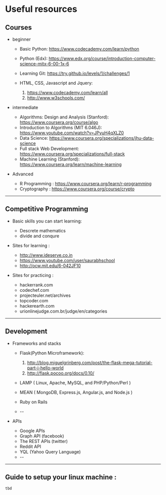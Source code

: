 # Useful resources



## Courses

  * beginner
  
      * Basic Python: https://www.codecademy.com/learn/python
      * Python (Edx): https://www.edx.org/course/introduction-computer-science-mitx-6-00-1x-6
      * Learning Git: https://try.github.io/levels/1/challenges/1
      * HTML, CSS, Javascript and Jquery: 
  
          1. https://www.codecademy.com/learn/all
          2. http://www.w3schools.com/

  * intermediate
  
      * Algorithms: Design and Analysis (Stanford): https://www.coursera.org/course/algo
      * Introduction to Algorithms (MIT 6.046J): https://www.youtube.com/watch?v=JPyuH4qXLZ0
      * Data Science: https://www.coursera.org/specializations/jhu-data-science
      * Full stack Web Development: https://www.coursera.org/specializations/full-stack
      * Machine Learning (Stanford): https://www.coursera.org/learn/machine-learning
      
  * Advanced
      
      * R Programming : https://www.coursera.org/learn/r-programming
      * Cryptography : https://www.coursera.org/course/crypto
       
---------------

## Competitive Programming

  * Basic skills you can start learning:
    * Descrete mathematics 
    * divide and conqure
  
  * Sites for learning :
      * http://www.ideserve.co.in
      * https://www.youtube.com/user/saurabhschool
      * http://ocw.mit.edu/6-042JF10

  
  * Sites for practicing :
      * hackerrank.com
      * codechef.com
      * projecteuler.net/archives
      * topcoder.com
      * hackerearth.com
      * urionlinejudge.com.br/judge/en/categories

---------------

## Development

  * Frameworks and stacks 

      * Flask(Python Microframework):
      
           1. http://blog.miguelgrinberg.com/post/the-flask-mega-tutorial-part-i-hello-world
           2. http://flask.pocoo.org/docs/0.10/
      * LAMP ( Linux, Apache, MySQL, and PHP/Python/Perl )
      * MEAN ( MongoDB, Express.js, Angular.js, and Node.js )
      * Ruby on Rails
      * --
    
  * APIs
      * Google APIs
      * Graph API (facebook)
      * The REST APIs (twitter)
      * Reddit API
      * YQL (Yahoo Query Language) 
      * --

 
---------------

## Guide to setup your linux machine :
    tbd
    
    
